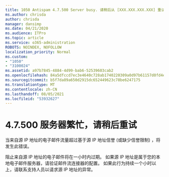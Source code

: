 ```yaml
---
title: 1050 Antispam 4.7.500 Server busy. 请稍后从 [XXX.XXX.XXX.XXX] 重试
ms.author: chrisda
author: chrisda
manager: dansimp
ms.date: 04/21/2020
ms.audience: ITPro
ms.topic: article
ms.service: o365-administration
ROBOTS: NOINDEX, NOFOLLOW
localization_priority: Normal
ms.custom:
- "1050"
- "3100024"
ms.assetid: a97b7845-4884-4d99-bab6-52539603cab2
ms.openlocfilehash: 84a5dfccd7ec3e4640c728ab1740220309a0d97b61157d0fd4e463ed95aef0d2
ms.sourcegitcommit: b5f7da89a650d2915dc652449623c78be6247175
ms.translationtype: MT
ms.contentlocale: zh-CN
ms.lasthandoff: 08/05/2021
ms.locfileid: "53932627"
---
```

# <a name="47500-server-busy-please-try-again-later"></a>4.7.500 服务器繁忙，请稍后重试

当来自源 IP 地址的电子邮件流量超过基于源 IP 地址信誉 (或缺少信誉限制) ，将发生此错误。

阻止来自源 IP 地址的电子邮件将在一小时内过期。 如果源 IP 地址是属于您的本地电子邮件服务器，请验证邮件流连接器的配置。 如果此行为持续一个小时以上，请联系支持人员以请求源 IP 地址的异常。
